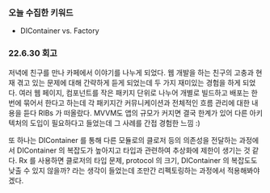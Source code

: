 ### 오늘 수집한 키워드

- DIContainer vs. Factory

### 22.6.30 회고

저녁에 친구를 만나 카페에서 이야기를 나누게 되었다.
웹 개발을 하는 친구의 고충과 현재 겪고 있는 문제에 대해 간략하게 듣게 되었는데 두 가지 재미있는 경험을 하게 되었다.
여러 웹 페이지, 컴포넌트를 작은 패키지 단위로 나누어 개별로 빌드하고 배포는 한번에 묶어서 한다고 하는데 각 패키지간 커뮤니케이션과 전체적인 흐름 관리에 대한 내용을 듣다 RIBs 가 떠올랐다.
MVVM도 앱의 규모가 커지면 결국 한계가 있어 다른 아키텍처의 도입이 필요하다고 들었는데 그 사례를 간접 경험한 느낌 :)

또 하나는 DIContainer 를 통해 다른 모듈로의 클로저 등의 의존성을 전달하는 과정에서 DIContainer 의 복잡도가 높아지고 타입과 관련하여 추상화에 제한이 생기는 것 같다.
Rx 를 사용하면 클로저의 타입 문제, protocol 의 크기, DIContainer 의 복잡도도 낮출 수 있지 않을까? 라는 생각이 들었는데 조만간 리펙토링하는 과정에서 적용해봐야겠다.
